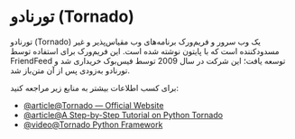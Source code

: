 # تورنادو (Tornado)

تورنادو (Tornado) یک وب سرور و فریم‌ورک برنامه‌های وب مقیاس‌پذیر و غیر مسدودکننده است که با پایتون نوشته شده است. این فریم‌ورک برای استفاده توسط FriendFeed توسعه یافت؛ این شرکت در سال 2009 توسط فیس‌بوک خریداری شد و تورنادو به‌زودی پس از آن متن‌باز شد.

برای کسب اطلاعات بیشتر به منابع زیر مراجعه کنید:

- [@article@Tornado — Official Website](https://www.tornadoweb.org/)
- [@article@A Step-by-Step Tutorial on Python Tornado](https://phrase.com/blog/posts/tornado-web-framework-i18n/)
- [@video@Tornado Python Framework](https://www.youtube.com/watch?v=-gJ21qzpieA)
